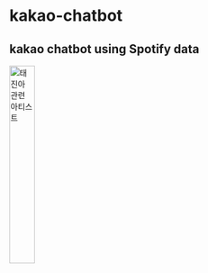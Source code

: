 # kakao-chatbot
kakao chatbot using Spotify data
---------------
<img src="/assets/tae_related.gif" width="30%" title="태진아 관련 아티스트" alt="태진아 관련 아티스트"></img>
